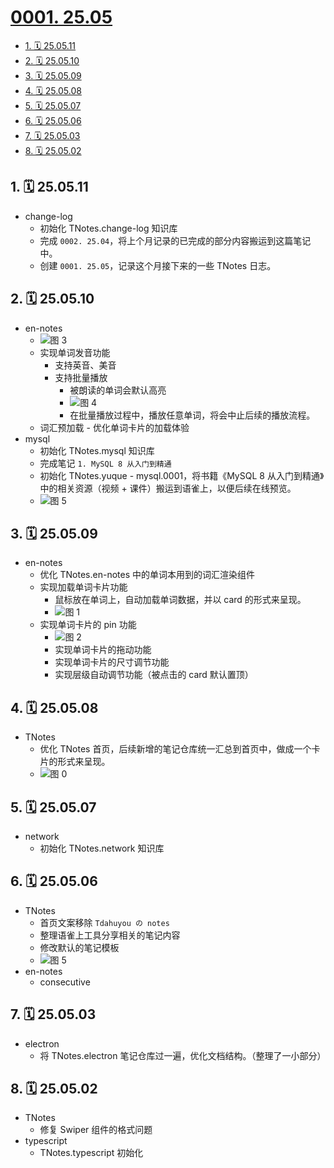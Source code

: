 # [0001. 25.05](https://github.com/Tdahuyou/TNotes.change-log/tree/main/notes/0001.%2025.05)

<!-- region:toc -->

- [1. 🗓 25.05.11](#1--250511)
- [2. 🗓 25.05.10](#2--250510)
- [3. 🗓 25.05.09](#3--250509)
- [4. 🗓 25.05.08](#4--250508)
- [5. 🗓 25.05.07](#5--250507)
- [6. 🗓 25.05.06](#6--250506)
- [7. 🗓 25.05.03](#7--250503)
- [8. 🗓 25.05.02](#8--250502)

<!-- endregion:toc -->

## 1. 🗓 25.05.11

- change-log
  - 初始化 TNotes.change-log 知识库
  - 完成 `0002. 25.04`，将上个月记录的已完成的部分内容搬运到这篇笔记中。
  - 创建 `0001. 25.05`，记录这个月接下来的一些 TNotes 日志。

## 2. 🗓 25.05.10

- en-notes
  - ![图 3](https://cdn.jsdelivr.net/gh/Tdahuyou/imgs@main/2025-05-10-23-38-38.png)
  - 实现单词发音功能
    - 支持英音、美音
    - 支持批量播放
      - 被朗读的单词会默认高亮
      - ![图 4](https://cdn.jsdelivr.net/gh/Tdahuyou/imgs@main/2025-05-10-23-39-34.png)
      - 在批量播放过程中，播放任意单词，将会中止后续的播放流程。
  - 词汇预加载 - 优化单词卡片的加载体验
- mysql
  - 初始化 TNotes.mysql 知识库
  - 完成笔记 `1. MySQL 8 从入门到精通`
  - 初始化 TNotes.yuque - mysql.0001，将书籍《MySQL 8 从入门到精通》中的相关资源（视频 + 课件）搬运到语雀上，以便后续在线预览。
  - ![图 5](https://cdn.jsdelivr.net/gh/Tdahuyou/imgs@main/2025-05-10-22-48-40.png)

## 3. 🗓 25.05.09

- en-notes
  - 优化 TNotes.en-notes 中的单词本用到的词汇渲染组件
  - 实现加载单词卡片功能
    - 鼠标放在单词上，自动加载单词数据，并以 card 的形式来呈现。
    - ![图 1](https://cdn.jsdelivr.net/gh/Tdahuyou/imgs@main/2025-05-10-23-32-43.png)
  - 实现单词卡片的 pin 功能
    - ![图 2](https://cdn.jsdelivr.net/gh/Tdahuyou/imgs@main/2025-05-10-23-34-29.png)
    - 实现单词卡片的拖动功能
    - 实现单词卡片的尺寸调节功能
    - 实现层级自动调节功能（被点击的 card 默认置顶）

## 4. 🗓 25.05.08

- TNotes
  - 优化 TNotes 首页，后续新增的笔记仓库统一汇总到首页中，做成一个卡片的形式来呈现。
  - ![图 0](https://cdn.jsdelivr.net/gh/Tdahuyou/imgs@main/2025-05-10-23-30-31.png)

## 5. 🗓 25.05.07

- network
  - 初始化 TNotes.network 知识库

## 6. 🗓 25.05.06

- TNotes
  - 首页文案移除 `Tdahuyou の notes`
  - 整理语雀上工具分享相关的笔记内容
  - 修改默认的笔记模板
  - ![图 5](https://cdn.jsdelivr.net/gh/Tdahuyou/imgs@main/2025-05-10-23-43-32.png)
- en-notes
  - consecutive

## 7. 🗓 25.05.03

- electron
  - 将 TNotes.electron 笔记仓库过一遍，优化文档结构。（整理了一小部分）

## 8. 🗓 25.05.02

- TNotes
  - 修复 Swiper 组件的格式问题
- typescript
  - TNotes.typescript 初始化

